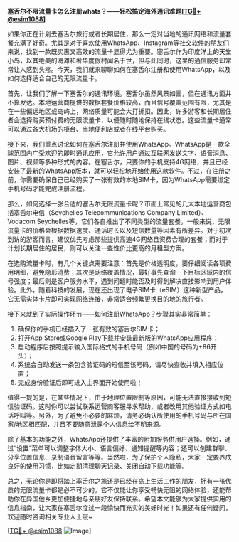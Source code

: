 **塞舌尔不限流量卡怎么注册whats？——轻松搞定海外通讯难题[[TG💪+ @esim1088](https://t.me/s/esim1088)]**

如果你正在计划去塞舌尔旅行或者长期居住，那么一定对当地的通讯网络和流量套餐充满了好奇。尤其是对于喜欢使用WhatsApp、Instagram等社交软件的朋友们来说，找到一款既实惠又高效的流量卡显得尤为重要。塞舌尔作为印度洋上的天堂小岛，以其绝美的海滩和奢华度假村闻名于世，但与此同时，这里的通信服务却常常让人感到头疼。今天，我们就来聊聊如何在塞舌尔注册和使用WhatsApp，以及如何选择适合自己的无限流量卡。

首先，让我们了解一下塞舌尔的通讯环境。塞舌尔虽然风景如画，但在通讯方面并不算发达。本地运营商提供的数据套餐价格较高，而且信号覆盖范围有限，尤其是在一些偏远地区或岛屿上，网络质量可能会大打折扣。因此，许多游客和长期居住者会选择购买预付费的无限流量卡，以便随时随地保持在线状态。这些流量卡通常可以通过各大机场的柜台、当地便利店或者在线平台购买。

接下来，我们重点讨论如何在塞舌尔注册并使用WhatsApp。WhatsApp是一款全球范围内广受欢迎的即时通讯应用，它允许用户通过互联网发送文字、语音消息、图片、视频等多种形式的内容。在塞舌尔，只要你的手机支持4G网络，并且已经安装了最新的WhatsApp版本，就可以轻松地开始使用这款软件。不过，在注册之前，你需要确保自己已经购买了一张有效的本地SIM卡，因为WhatsApp需要绑定手机号码才能完成注册流程。

那么，如何选择一张合适的塞舌尔无限流量卡呢？市面上常见的几大本地运营商包括塞舌尔电信（Seychelles Telecommunications Company Limited）、Vodacom Seychelles等，它们各自推出了不同类型的流量套餐。一般来说，无限流量卡的价格会根据数据速度、通话时长以及短信数量等因素有所差异。对于初次到访的游客而言，建议优先考虑那些提供高速4G网络且资费合理的套餐；而对于计划长期居住的居民，则可以关注一些性价比更高的月租型方案。

在选购流量卡时，有几个关键点需要注意：首先是价格透明度，要仔细阅读各项费用明细，避免隐形消费；其次是网络覆盖情况，最好事先查询一下目标区域内的信号强度；最后则是客户服务水平，遇到问题时能否及时得到解决直接影响到用户体验。此外，随着科技的发展，现在还出现了电子SIM卡（eSIM）这种新型产品，它无需实体卡片即可实现网络连接，非常适合频繁更换目的地的旅行者。

接下来就到了实际操作环节——如何注册WhatsApp？步骤其实非常简单：
1. 确保你的手机已经插入了一张有效的塞舌尔SIM卡；
2. 打开App Store或Google Play下载并安装最新版的WhatsApp应用程序；
3. 启动程序后按照提示输入国际格式的手机号码（例如中国的号码为+86开头）；
4. 系统会自动发送一条包含验证码的短信至该号码，请尽快查收并填入相应位置；
5. 完成身份验证后即可进入主界面开始使用啦！

值得一提的是，在某些情况下，由于地理位置限制等原因，可能无法直接接收到短信验证码。这时你可以尝试联系运营商客服寻求帮助，或者改用其他验证方式如电话呼叫等。另外，为了避免不必要的麻烦，请务必确认所使用的手机号码与所在国家/地区相匹配，并且不要随意泄露个人信息给不明来源。

除了基本的功能之外，WhatsApp还提供了丰富的附加服务供用户选择。例如，通过“设置”菜单可以调整字体大小、语言偏好、通知提醒等内容；还可以创建群聊、分享位置信息、录制语音留言等等。当然啦，为了保护个人隐私，大家一定要养成良好的使用习惯，比如定期清理聊天记录、关闭自动下载功能等。

总之，无论你是即将踏上塞舌尔之旅还是已经在岛上生活工作的朋友，拥有一张优质的无限流量卡都是必不可少的。它不仅能让你享受畅快无阻的网络体验，还能帮助你在异国他乡更加便捷地与亲朋好友保持联系。希望本文能够为大家提供实用的信息指南，让大家在塞舌尔度过一段愉快而充实的美好时光！如果还有任何疑问，欢迎随时咨询相关专业人士哦~

[[TG💪+ @esim1088](https://t.me/s/esim1088) ![Image](https://i.postimg.cc/4NQfJmqS/Snipaste-2025-05-13-00-14-12.png)]